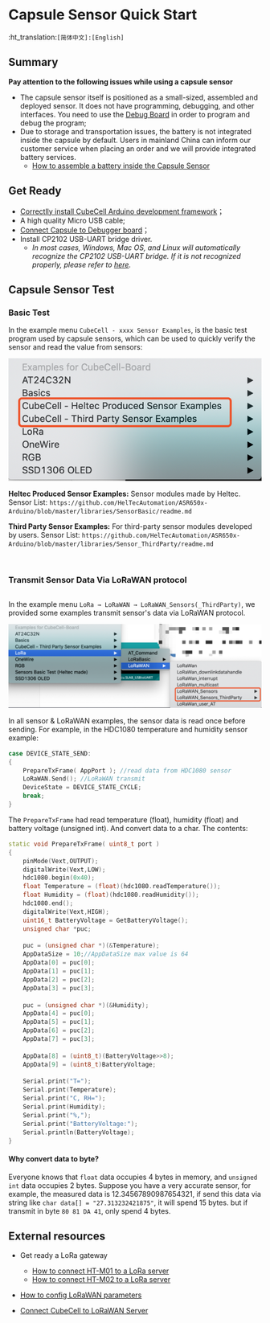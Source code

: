 # Capsule Sensor Quick Start
:ht_translation:`[简体中文]:[English]`
## Summary

**Pay attention to the following issues while using a capsule sensor**

- The capsule sensor itself is positioned as a small-sized, assembled and deployed sensor. It does not have programming, debugging, and other interfaces. You need to use the [Debug Board](https://heltec.org/product/cubecell-capsule-debug/) in order to program and debug the program;
- Due to storage and transportation issues, the battery is not integrated inside the capsule by default. Users in mainland China can inform our customer service when placing an order and we will provide integrated battery services.
  - [How to assemble a battery inside the Capsule Sensor](https://heltec-automation-docs.readthedocs.io/en/latest/cubecell/capsule-sensor/htcc-ac01/assemble_a_battery.html)

## Get Ready
- [Correctlly install CubeCell Arduino development framework](https://heltec-automation-docs.readthedocs.io/en/latest/cubecell/quick_start.html#install-cubecell-relevant-framework)；
- A high quality Micro USB cable;
- [Connect Capsule to Debugger board](https://heltec-automation-docs.readthedocs.io/en/latest/cubecell/capsule-sensor/htcc-ac01/connect_capsule_to_debugger.html)；
- Install CP2102 USB-UART bridge driver.
  - *In most cases, Windows, Mac OS, and Linux will automatically recognize the CP2102 USB-UART bridge. If it is not recognized properly, please refer to [here](https://heltec-automation-docs.readthedocs.io/en/latest/general/establish_serial_connection.html).*

## Capsule Sensor Test

### Basic Test

In the example menu `CubeCell - xxxx Sensor Examples`, is the basic test program used by capsule sensors, which can be used to quickly verify the sensor and read the value from sensors:

![](img/capsule_quick_start/01.png)

**Heltec Produced Sensor Examples:** Sensor modules made by Heltec. Sensor List: `https://github.com/HelTecAutomation/ASR650x-Arduino/blob/master/libraries/SensorBasic/readme.md`

**Third Party Sensor Examples:** For third-party sensor modules developed by users. Sensor List: `https://github.com/HelTecAutomation/ASR650x-Arduino/blob/master/libraries/Sensor_ThirdParty/readme.md`

&nbsp;

### Transmit Sensor Data Via LoRaWAN protocol

``` Tip:: This part operations must performed with a gateway that supports the standard LoRaWAN protocol.

```

In the example menu `LoRa → LoRaWAN → LoRaWAN_Sensors(_ThirdParty)`, we provided some examples transmit sensor's data via LoRaWAN protocol.

![](img/capsule_quick_start/02.png)

In all sensor & LoRaWAN examples, the sensor data is read once before sending. For example, in the HDC1080 temperature and humidity sensor example:

```c++
case DEVICE_STATE_SEND:
{
	PrepareTxFrame( AppPort ); //read data from HDC1080 sensor
	LoRaWAN.Send(); //LoRaWAN transmit
	DeviceState = DEVICE_STATE_CYCLE;
	break;
}
```
The `PrepareTxFrame` had read temperature (float), humidity (float) and battery voltage (unsigned int). And convert data to a char. The contents:

```c++
static void PrepareTxFrame( uint8_t port )
{
    pinMode(Vext,OUTPUT);
    digitalWrite(Vext,LOW);
    hdc1080.begin(0x40);
    float Temperature = (float)(hdc1080.readTemperature());
    float Humidity = (float)(hdc1080.readHumidity());
    hdc1080.end();
    digitalWrite(Vext,HIGH);
    uint16_t BatteryVoltage = GetBatteryVoltage();
    unsigned char *puc;

    puc = (unsigned char *)(&Temperature);
    AppDataSize = 10;//AppDataSize max value is 64
    AppData[0] = puc[0];
    AppData[1] = puc[1];
    AppData[2] = puc[2];
    AppData[3] = puc[3];

    puc = (unsigned char *)(&Humidity);
    AppData[4] = puc[0];
    AppData[5] = puc[1];
    AppData[6] = puc[2];
    AppData[7] = puc[3];

    AppData[8] = (uint8_t)(BatteryVoltage>>8);
    AppData[9] = (uint8_t)BatteryVoltage;

    Serial.print("T=");
    Serial.print(Temperature);
    Serial.print("C, RH=");
    Serial.print(Humidity);
    Serial.print("%,");
    Serial.print("BatteryVoltage:");
    Serial.println(BatteryVoltage);
}
```
#### Why convert data to byte?

Everyone knows that `float` data occupies 4 bytes in memory, and `unsigned int` data occupies 2 bytes. Suppose you have a very accurate sensor, for example, the measured data is 12.34567890987654321, if send this data via string like `char data[] = "27.313232421875"`, it will spend 15 bytes. but if transmit in byte `80 81 DA 41`, only spend 4 bytes.

## External resources

- Get ready a LoRa gateway
  - [How to connect HT-M01 to a LoRa server](https://heltec-automation-docs.readthedocs.io/en/latest/gateway/ht-m01/connect_to_server.html)
  - [How to connect HT-M02 to a LoRa server](https://heltec-automation-docs.readthedocs.io/en/latest/gateway/ht-m02_4g/quick_start_4g.html#connect-to-lora-server)

- [How to config LoRaWAN parameters](https://heltec-automation-docs.readthedocs.io/en/latest/cubecell/lorawan/config_parameter.html)

- [Connect CubeCell to LoRaWAN Server](https://heltec-automation-docs.readthedocs.io/en/latest/cubecell/lorawan/connect_to_gateway.html)

